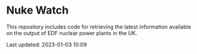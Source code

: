# Nuke Watch

This repository includes code for retrieving the latest information available on the output of EDF nuclear power plants in the UK.

Last updated: 2023-01-03 10:09